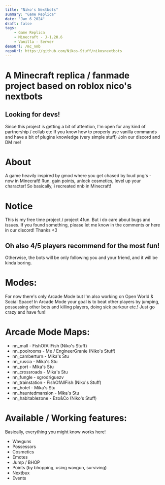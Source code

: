 ```yaml
---
title: "Niko's Nextbots"
summary: "Game Replica"
date: "Jan 6 2024"
draft: false
tags:
    - Game Replica
    - Minecraft - J-1.20.6
    - Vanilla - Server
demoUrl: /mc_nnb
repoUrl: https://github.com/Nikos-Stuff/nikosnextbots
---
```


# A Minecraft replica / fanmade project based on roblox nico's nextbots

## Looking for devs!
Since this project is getting a bit of attention, I'm open for any kind of partnership / collab etc
If you know how to properly use vanilla commands and have a bit of plugins knowledge (very simple stuff) Join our discord and DM me!



# About
A game heavily inspired by gmod where you get chased by loud png's - now in Minecraft!
Run, gain points, unlock cosmetics, level up your character!
So basically, i recreated nnb in Minecraft!




# Notice
This is my free time project / project 4fun. But i do care about bugs and issues.
If you found something, please let me know in the comments or here in our discord!
Thanks <3

## Oh also 4/5 players recommend for the most fun!
Otherwise, the bots will be only following you and your friend, and it will be kinda boring.

# Modes:
For now there's only Arcade Mode but I'm also working on Open World & Social Space!
In Arcade Mode your goal is to beat other players by jumping, possessing other bots and killing players,
doing sick parkour etc.!
Just go crazy and have fun!



# Arcade Mode Maps:
* nn_mall - FishOfAllFish (Niko's Stuff)
* nn_poolrooms - Me / EngineerGranie (Niko's Stuff)
* nn_camberturn - Mika's Stu
* nn_russia - Mika's Stu
* nn_port - Mika's Stu
* nn_crossroads - Mika's Stu
* nn_fungle - sgrodriguezv
* nn_trainstation - FishOfAllFish (Niko's Stuff)
* nn_hotel - Mika's Stu
* nn_hauntedmansion - Mika's Stu
* nn_habitablezone - Ezo&Co (Niko's Stuff)



# Available / Working features:
Basically, everything you might know works here!
* Wavguns
* Possessors
* Cosmetics
* Emotes
* Jump / BHOP
* Points (by bhopping, using wavgun, surviving)
* Nextbux
* Events


